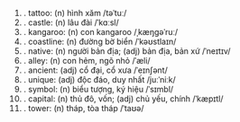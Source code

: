 1. \. tattoo: (n) hình xăm /təˈtuː/
2. \. castle: (n) lâu đài /ˈkɑːsl/
3. \. kangaroo: (n) con kangaroo /ˌkæŋɡəˈruː/
4. \. coastline: (n) đường bờ biển /ˈkəʊstlaɪn/
5. \. native: (n) người bản địa; (adj) bản địa, bản xứ /ˈneɪtɪv/
6. \. alley: (n) con hẻm, ngõ nhỏ /ˈæli/
7. \. ancient: (adj) cổ đại, cổ xưa /ˈeɪnʃənt/
8. \. unique: (adj) độc đáo, duy nhất /juːˈniːk/
9. \. symbol: (n) biểu tượng, ký hiệu /ˈsɪmbl/
10. \. capital: (n) thủ đô, vốn; (adj) chủ yếu, chính /ˈkæpɪtl/
11. \. tower: (n) tháp, tòa tháp /ˈtaʊə/